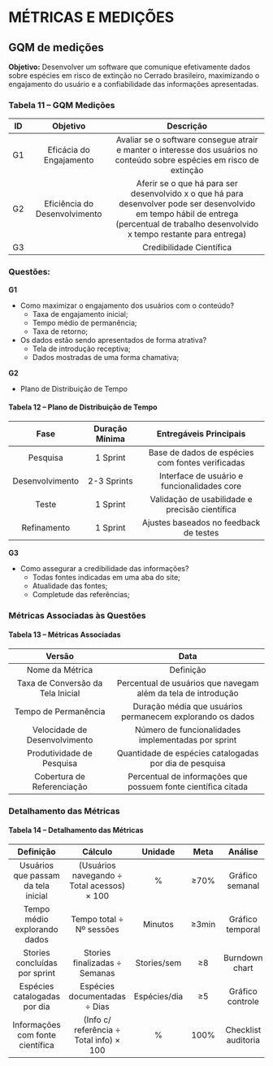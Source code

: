 # MÉTRICAS E MEDIÇÕES

## GQM de medições

**Objetivo:**
Desenvolver um software que comunique efetivamente dados sobre espécies em risco de extinção no Cerrado brasileiro, maximizando o engajamento do usuário e a confiabilidade das informações apresentadas.

### Tabela 11 – GQM Medições

| ID | Objetivo | Descrição |
| :-: | :-----: | :-------: |
| G1 | Eficácia do Engajamento | Avaliar se o software consegue atrair e manter o interesse dos usuários no conteúdo sobre espécies em risco de extinção |
| G2 | Eficiência do Desenvolvimento | Aferir se o que há para ser desenvolvido x o que há para desenvolver pode ser desenvolvido em tempo hábil de entrega (percentual de trabalho desenvolvido x tempo restante para entrega) | 
| G3 || Credibilidade Científica || Garantir que as informações apresentadas são confiáveis e bem fundamentadas |


### Questões:
**G1**
- Como maximizar o engajamento dos usuários com o conteúdo?
    - Taxa de engajamento inicial;
    - Tempo médio de permanência;
    - Taxa de retorno;
- Os dados estão sendo apresentados de forma atrativa?
    - Tela de introdução receptiva;
    - Dados mostradas de uma forma chamativa;

**G2**
- Plano de Distribuição de Tempo
#### Tabela 12 – Plano de Distribuição de Tempo

| Fase | Duração Mínima | Entregáveis Principais |
| :--: | :------------: | :--------------------: |
| Pesquisa | 1 Sprint | Base de dados de espécies com fontes verificadas |
| Desenvolvimento | 2-3 Sprints | Interface de usuário e funcionalidades core |
| Teste | 1 Sprint | Validação de usabilidade e precisão científica |
| Refinamento | 1 Sprint | Ajustes baseados no feedback de testes |

**G3**
- Como assegurar a credibilidade das informações?
    - Todas fontes indicadas em uma aba do site;
    - Atualidade das fontes;
    - Completude das referências;

### Métricas Associadas às Questões

#### Tabela 13 – Métricas Associadas

| Versão | Data |
| :----: | :--: |
| Nome da Métrica | Definição |
| Taxa de Conversão da Tela Inicial | Percentual de usuários que navegam além da tela de introdução |
| Tempo de Permanência | Duração média que usuários permanecem explorando os dados |
| Velocidade de Desenvolvimento | Número de funcionalidades implementadas por sprint |
| Produtividade de Pesquisa | Quantidade de espécies catalogadas por dia de pesquisa |
| Cobertura de Referenciação | Percentual de informações que possuem fonte científica citada |

### Detalhamento das Métricas

#### Tabela 14 – Detalhamento das Métricas

| Definição | Cálculo | Unidade | Meta | Análise |
| :----: | :--: | :--------------------: | :-------------------: | :-----:|
| Usuários que passam da tela inicial | (Usuários navegando ÷ Total acessos) × 100 | % | ≥70% | Gráfico semanal |
| Tempo médio explorando dados | Tempo total ÷ Nº sessões | Minutos | ≥3min | Gráfico temporal |
| Stories concluídas por sprint | Stories finalizadas ÷ Semanas | Stories/sem | ≥8 | Burndown chart |
| Espécies catalogadas por dia | Espécies documentadas ÷ Dias | Espécies/dia | ≥5 | Gráfico controle |
| Informações com fonte científica | (Info c/ referência ÷ Total info) × 100 | % | 100% | Checklist auditoria |